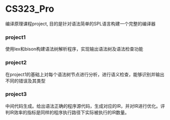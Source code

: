 # CS323_Pro

编译原理课程project, 目的是针对语法简单的SPL语言构建一个完整的编译器

### project1
使用lex和bison构建语法树解析程序，实现输出语法树及语法检查功能

### project2
在project1的基础上对每个语法树节点进行分析，进行语义检查，能够识别并输出不同的错误及其类型

### project3
中间代码生成。给出语法正确的程序源代码，生成对应的IR，并对IR进行优化。评判IR效率的指标是同样的程序执行路径下实际被执行的IR数量。
